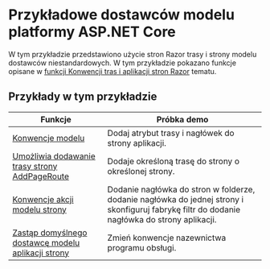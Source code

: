 # <a name="aspnet-core-model-providers-sample"></a>Przykładowe dostawców modelu platformy ASP.NET Core

W tym przykładzie przedstawiono użycie stron Razor trasy i strony modelu dostawców niestandardowych. W tym przykładzie pokazano funkcje opisane w [funkcji Konwencji tras i aplikacji stron Razor](https://docs.microsoft.com/aspnet/core/mvc/razor-pages/razor-pages-convention-features) tematu.

## <a name="examples-in-this-sample"></a>Przykłady w tym przykładzie

| Funkcje | Próbka demo |
| -------- | ----------- |
| [Konwencje modelu](https://docs.microsoft.com/aspnet/core/mvc/razor-pages/razor-pages-convention-features#model-conventions) | Dodaj atrybut trasy i nagłówek do strony aplikacji. |
| [Umożliwia dodawanie trasy strony AddPageRoute](https://docs.microsoft.com/aspnet/core/mvc/razor-pages/razor-pages-convention-features#configure-a-page-route) | Dodaje określoną trasę do strony o określonej strony. |
| [Konwencje akcji modelu strony](https://docs.microsoft.com/aspnet/core/mvc/razor-pages/razor-pages-convention-features#page-model-action-conventions) | Dodanie nagłówka do stron w folderze, dodanie nagłówka do jednej strony i skonfiguruj fabrykę filtr do dodanie nagłówka do strony aplikacji. |
| [Zastąp domyślnego dostawcę modelu aplikacji strony](https://docs.microsoft.com/aspnet/core/mvc/razor-pages/razor-pages-convention-features#replace-the-default-page-app-model-provider) | Zmień konwencje nazewnictwa programu obsługi. |
